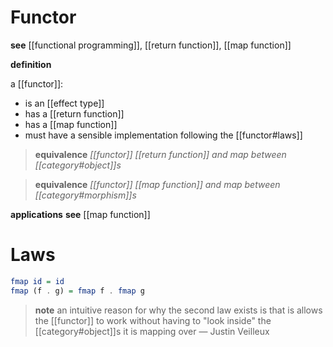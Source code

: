 # Functor

**see** [[functional programming]], [[return function]], [[map function]]

**definition**

a [[functor]]:

- is an [[effect type]]
- has a [[return function]]
- has a [[map function]]
- must have a sensible implementation following the [[functor#laws]]

> **equivalence** _[[functor]] [[return function]] and map between [[category#object]]s_

> **equivalence** _[[functor]] [[map function]] and map between [[category#morphism]]s_

**applications** **see** [[map function]]

# Laws

```haskell
fmap id = id
fmap (f . g) = fmap f . fmap g
```

> **note** an intuitive reason for why the second law exists is that is allows the [[functor]] to work without having to "look inside" the [[category#object]]s it is mapping over &mdash; Justin Veilleux

